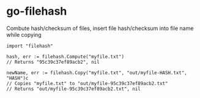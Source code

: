 # go-filehash
Combute hash/checksum of files, insert file hash/checksum into file name while copying

```
import "filehash"

hash, err := filehash.Compute("myfile.txt")
// Returns "95c39c37ef89acb2", nil

newName, err := filehash.Copy("myfile.txt", "out/myfile-HASH.txt", "HASH")c
// Copies "myfile.txt" to "out/myfile-95c39c37ef89acb2.txt"
// Returns "out/myfile-95c39c37ef89acb2.txt", nil
```

